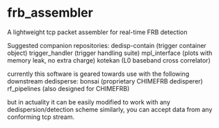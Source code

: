 # frb_assembler
A lightweight tcp packet assembler for real-time FRB detection

Suggested companion repositories:
  dedisp-contain (trigger container object)
  trigger_handler (trigger handling suite)
  mpl_interface (plots with memory leak, no extra charge)
  kotekan (L0 baseband cross correlator)

currently this software is geared towards use with the following downstream dedisperse:
  bonsai (proprietary CHIMEFRB dedisperer)
  rf_pipelines (also designed for CHIMEFRB)

but in actuality it can be easily modified to work with any dedispersion/detection scheme
similarly, you can accept data from any conforming tcp stream.
